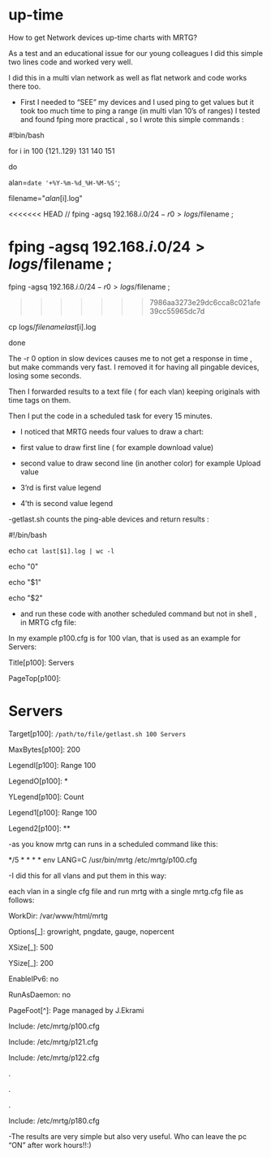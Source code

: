 # up-time
 How to get Network devices up-time charts with MRTG?


As a test and an educational issue for our young colleagues I did this simple two lines code and worked very well.

I did this in a multi vlan network as well as flat network and code works there too.

- First I needed to “SEE” my devices and I used ping to get values but it took too much time to ping a range (in multi vlan 10’s of ranges) I tested and found fping more practical , so I wrote this simple commands :


#!bin/bash

for i in 100 {121..129} 131 140 151

do

alan=`date '+%Y-%m-%d_%H-%M-%S'`;

filename="$alan[$i].log"

<<<<<<< HEAD
// fping -agsq 192.168.$i.0/24 -r 0 > logs/$filename ;

fping -agsq 192.168.$i.0/24 > logs/$filename ;
=======
fping -agsq 192.168.$i.0/24 -r 0 > logs/$filename ;
>>>>>>> 7986aa3273e29dc6cca8c021afe39cc55965dc7d

cp logs/$filename last[$i].log

done


The -r 0 option in slow devices causes me to not get a response in time , but make commands very fast. I removed it for having all pingable devices, losing some seconds.

Then I forwarded results to a text file ( for each vlan) keeping originals with time tags on them.

Then I put the code in a scheduled task for every 15 minutes.

- I noticed that MRTG needs four values to draw a chart:

- first value to draw first line ( for example download value)

- second value to draw second line (in another color) for example Upload value

- 3’rd is first value legend

- 4’th is second value legend


-getlast.sh counts the ping-able devices and return results :


#!/bin/bash


echo `cat last[$1].log | wc -l`

echo "0"

echo "$1"

echo "$2"


- and run these code with another scheduled command but not in shell , in MRTG cfg file:


In my example p100.cfg is for 100 vlan, that is used as an example for Servers:


Title[p100]: Servers

PageTop[p100]: <H1>Servers</H1>

Target[p100]: `/path/to/file/getlast.sh 100 Servers`

MaxBytes[p100]: 200

LegendI[p100]: Range 100

LegendO[p100]: *

YLegend[p100]: Count

Legend1[p100]: Range 100

Legend2[p100]: **


-as you know mrtg can runs in a scheduled command like this:


*/5 * * * * env LANG=C /usr/bin/mrtg /etc/mrtg/p100.cfg


-I did this for all vlans and put them in this way:

each vlan in a single cfg file and run mrtg with a single mrtg.cfg file as follows:


WorkDir: /var/www/html/mrtg

Options[_]: growright, pngdate, gauge, nopercent

XSize[_]: 500

YSize[_]: 200

EnableIPv6: no

RunAsDaemon: no

PageFoot[^]: Page managed by J.Ekrami

Include: /etc/mrtg/p100.cfg

Include: /etc/mrtg/p121.cfg

Include: /etc/mrtg/p122.cfg

.

.

.


Include: /etc/mrtg/p180.cfg



-The results are very simple but also very useful. Who can leave the pc “ON” after work hours!!:)



